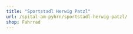 ```yaml
---
title: "Sportstadl Herwig Patzl"
url: /spital-am-pyhrn/sportstadl-herwig-patzl/
shop: Fahrrad
---
```

